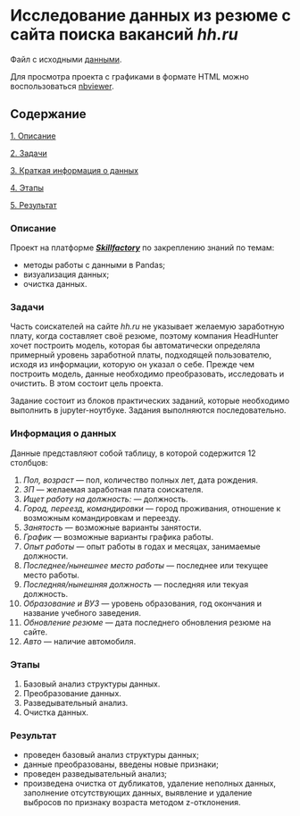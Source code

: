 # Исследование данных из резюме с сайта поиска вакансий *hh.ru*

Файл с исходными [данными](https://drive.google.com/file/d/16KUzARAciR55f_DhXRfmIaYc2JLekRm6/view?usp=sharing).

Для просмотра проекта с графиками в формате HTML можно воспользоваться [nbviewer](https://nbviewer.org/github/Aleksey55555/SkillfactoryHHProject/blob/d8a48bf03cc255ea7225d7e4964f894eb6dbcf4e/Project-1._%D0%9D%D0%BE%D1%83%D1%82%D0%B1%D1%83%D0%BA-%D1%88%D0%B0%D0%B1%D0%BB%D0%BE%D0%BD.ipynb).

## Содержание
[1. Описание](#описание)

[2. Задачи](#задачи)

[3. Краткая информация о данных](#информация-о-данных)

[4. Этапы](#этапы)

[5. Результат](#результат)



### Описание
Проект на платформе ***[Skillfactory](https://skillfactory.ru/)*** по закреплению знаний по темам:
- методы работы с данными в Pandas;
- визуализация данных;
- очистка данных.



### Задачи
Часть соискателей на сайте *hh.ru* не указывает желаемую заработную плату, когда составляет своё резюме, поэтому компания HeadHunter хочет построить модель, которая бы автоматически определяла примерный уровень заработной платы, подходящей пользователю, исходя из информации, которую он указал о себе. Прежде чем построить модель, данные необходимо преобразовать, исследовать и очистить. В этом состоит цель проекта.

Задание состоит из блоков практических заданий, которые необходимо выполнить в jupyter-ноутбуке. Задания выполняются последовательно.



### Информация о данных
Данные представляют собой таблицу, в которой содержится 12 столбцов:
1. *Пол, возраст* — пол, количество полных лет, дата рождения.
2. *ЗП* — желаемая заработная плата соискателя.
3. *Ищет работу на должность:* — должность.
4. *Город, переезд, командировки* — город проживания, отношение к возможным командировкам и переезду.
5. *Занятость* — возможные варианты занятости.
6. *График* — возможные варианты графика работы.
7. *Опыт работы* — опыт работы в годах и месяцах, занимаемые должности.
8. *Последнее/нынешнее место работы* — последнее или текущее место работы.
9. *Последняя/нынешняя должность* — последняя или текуая должность.
10. *Образование и ВУЗ* — уровень образования, год окончания и название учебного заведения.
11. *Обновление резюме* — дата последнего обновления резюме на сайте.
12. *Авто* — наличие автомобиля.


### Этапы
1. Базовый анализ структуры данных.
2. Преобразование данных.
3. Разведывательный анализ.
4. Очистка данных.


### Результат
- проведен базовый анализ структуры данных;
- данные преобразованы, введены новые признаки;
- проведен разведывательный анализ;
- произведена очистка от дубликатов, удаление неполных данных, заполнение отсутствующих данных, выявление и удаление выбросов по признаку возраста методом z-отклонения.
